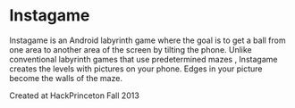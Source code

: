 # Instagame
Instagame is an Android labyrinth game where the goal is to get a ball from one area to another area of the screen by tilting the phone. Unlike conventional labyrinth games that use predetermined mazes , Instagame creates the levels with pictures on your phone. Edges in your picture become the walls of the maze.

Created at HackPrinceton Fall 2013
